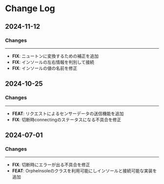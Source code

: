 # Change Log

## 2024-11-12

### Changes

---

- **FIX**: ニュートンに変換するための補正を追加
- **FIX**: インソールの左右情報を判別して接続
- **FIX**: インソールの値の名前を修正

## 2024-10-25

### Changes

---

- **FEAT**: リクエストによるセンサーデータの送信機能を追加
- **FIX**: 切断時connectingのステータスになる不具合を修正

## 2024-07-01

### Changes

---

 - **FIX**: 切断時にエラーが出る不具合を修正
 - **FEAT**: OrpheInsoleのクラスを利用可能にしインソールと接続可能な実装を追加